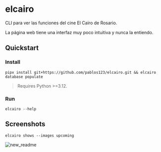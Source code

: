 # elcairo

CLI para ver las funciones del cine El Cairo de Rosario.

La página web tiene una interfaz muy poco intuitiva y nunca la entiendo.

## Quickstart

### Install

```
pipx install git+https://github.com/pablos123/elcairo.git && elcairo database populate
```

> Requires Python >=3.12.

### Run

```
elcairo --help
```

## Screenshots

```
elcairo shows --images upcoming
```
![new_readme](https://github.com/user-attachments/assets/f5ba0b60-06bc-41d2-8662-e3dc9a9e6bc0)
